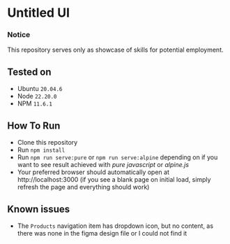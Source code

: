 # Untitled UI 

### Notice

This repository serves only as showcase of skills for potential employment.

## Tested on

- Ubuntu `20.04.6`
- Node `22.20.0`
- NPM `11.6.1`

## How To Run

- Clone this repository
- Run `npm install`
- Run `npm run serve:pure` or `npm run serve:alpine` depending on if you want to see result achieved with *pure javascript* or *alpine.js*
- Your preferred browser should automatically open at http://localhost:3000 (if you see a blank page on initial load, simply refresh the page and everything should work)

## Known issues

- The `Products` navigation item has dropdown icon, but no content, as there was none in the figma design file or I could not find it
